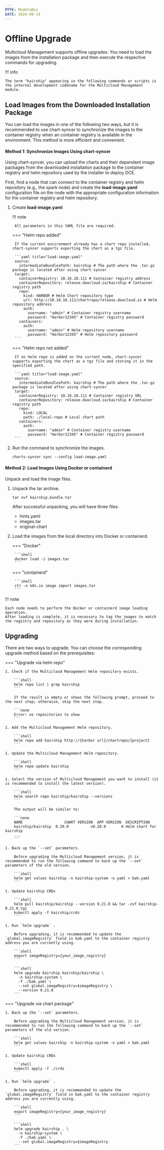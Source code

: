 ```yaml
---
MTPE: ModetaNiu
DATE: 2024-09-19
---
```


# Offline Upgrade

Multicloud Management supports offline upgrades. You need to load the images from the installation package and 
then execute the respective commands for upgrading.

!!! info

    The term "kairship" appearing in the following commands or scripts is the internal development codename for the Multicloud Management module.

## Load Images from the Downloaded Installation Package

You can load the images in one of the following two ways, but it is recommended to use chart-syncer to 
synchronize the images to the container registry when an container registry is available in the environment. 
This method is more efficient and convenient.

#### Method 1: Synchronize Images Using chart-syncer

Using chart-syncer, you can upload the charts and their dependent image packages from the downloaded installation 
package to the container registry and helm repository used by the installer to deploy DCE.

First, find a node that can connect to the container registry and helm repository (e.g., the spark node) 
and create the __load-image.yaml__ configuration file on the node with the appropriate configuration information 
for the container registry and helm repository.

1. Create __load-image.yaml__ 

    !!! note  

        All parameters in this YAML file are required.

    === "Helm repo added"

        If the current environment already has a chart repo installed, chart-syncer supports exporting the chart as a tgz file.
    
        ```yaml title="load-image.yaml"
        source:
          intermediateBundlesPath: kairship # The path where the .tar.gz package is located after using chart-syncer
        target:
          containerRegistry: 10.16.10.111 # Container registry address
          containerRepository: release.daocloud.io/kairship # Container registry path
          repo:
            kind: HARBOR # Helm Chart repository type
            url: http://10.16.10.111/chartrepo/release.daocloud.io # Helm repository address
            auth:
              username: "admin" # Container registry username
              password: "Harbor12345" # Container registry password
          containers:
            auth:
              username: "admin" # Helm repository username
              password: "Harbor12345" # Helm repository password
        ```

    === "Helm repo not added"

        If no helm repo is added on the current node, chart-syncer supports exporting the chart as a tgz file and storing it in the specified path.
    
        ```yaml title="load-image.yaml"
        source:
          intermediateBundlesPath: kairship # The path where the .tar.gz package is located after using chart-syncer
        target:
          containerRegistry: 10.16.10.111 # Container registry URL
          containerRepository: release.daocloud.io/kairship # Container registry path
          repo:
            kind: LOCAL
            path: ./local-repo # Local chart path
          containers:
            auth:
              username: "admin" # Container registry username
              password: "Harbor12345" # Container registry password
        ```

1. Run the command to synchronize the images.

    ```shell
    charts-syncer sync --config load-image.yaml
    ```

#### Method 2: Load Images Using Docker or containerd

Unpack and load the image files.

1. Unpack the tar archive.

    ```shell
    tar xvf kairship.bundle.tar
    ```

    After successful unpacking, you will have three files:

    - hints.yaml
    - images.tar
    - original-chart

2. Load the images from the local directory into Docker or containerd.

    === "Docker"

        ```shell
        docker load -i images.tar
        ```

    === "containerd"

        ```shell
        ctr -n k8s.io image import images.tar
        ```

!!! note

    Each node needs to perform the Docker or containerd image loading operation.
    After loading is complete, it is necessary to tag the images to match the registry and repository as they were during installation.

## Upgrading

There are two ways to upgrade. You can choose the corresponding upgrade method based on the prerequisites:

=== "Upgrade via helm repo"

    1. Check if the Multicloud Management Helm repository exists.
    
        ```shell
        helm repo list | grep kairship
        ```
    
        If the result is empty or shows the following prompt, proceed to the next step; otherwise, skip the next step.
    
        ```none
        Error: no repositories to show
        ```
    
    1. Add the Multicloud Management Helm repository.
    
        ```shell
        helm repo add kairship http://{harbor url}/chartrepo/{project}
        ```
    
    1. Update the Multicloud Management Helm repository.
    
        ```shell
        helm repo update kairship
        ```
    
    1. Select the version of Multicloud Management you want to install (it is recommended to install the latest version).
    
        ```shell
        helm search repo kairship/kairship --versions
        ```
    
        The output will be similar to:
        
        ```none
        NAME                   CHART VERSION  APP VERSION  DESCRIPTION
        kairship/kairship  0.20.0          v0.20.0       A Helm chart for kairship
        ...
        ```
    
    1. Back up the `--set` parameters.
    
        Before upgrading the Multicloud Management version, it is recommended to run the following command to back up the `--set` parameters of the old version.
    
        ```shell
        helm get values kairship -n kairship-system -o yaml > bak.yaml
        ```
    
    1. Update kairship CRDs
    
        ```shell
        helm pull kairship/kairship --version 0.21.0 && tar -zxf kairship-0.21.0.tgz
        kubectl apply -f kairship/crds
        ```
    
    1. Run `helm upgrade` .
    
        Before upgrading, it is recommended to update the `global.imageRegistry` field in bak.yaml to the container registry address you are currently using.
    
        ```shell
        export imageRegistry={your_image_registry}
        ```
    
        ```shell
        helm upgrade kairship kairship/kairship \
          -n kairship-system \
          -f ./bak.yaml \
          --set global.imageRegistry=$imageRegistry \
          --version 0.21.0
        ```

=== "Upgrade via chart package"

    1. Back up the `--set` parameters.
    
        Before upgrading the Multicloud Management version, it is recommended to run the following command to back up the `--set` parameters of the old version.
    
        ```shell
        helm get values kairship -n kairship-system -o yaml > bak.yaml
        ```
    
    1. Update kairship CRDs
    
        ```shell
        kubectl apply -f ./crds
        ```
    
    1. Run `helm upgrade` .
    
        Before upgrading, it is recommended to update the `global.imageRegistry` field in bak.yaml to the container registry address you are currently using.
    
        ```shell
        export imageRegistry={your_image_registry}
        ```
    
        ```shell
        helm upgrade kairship . \
          -n kairship-system \
          -f ./bak.yaml \
          --set global.imageRegistry=$imageRegistry
        ```
